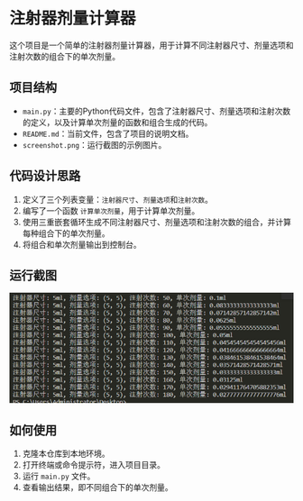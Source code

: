 # 注射器剂量计算器

这个项目是一个简单的注射器剂量计算器，用于计算不同注射器尺寸、剂量选项和注射次数的组合下的单次剂量。

## 项目结构

- `main.py`：主要的Python代码文件，包含了注射器尺寸、剂量选项和注射次数的定义，以及计算单次剂量的函数和组合生成的代码。
- `README.md`：当前文件，包含了项目的说明文档。
- `screenshot.png`：运行截图的示例图片。

## 代码设计思路

1. 定义了三个列表变量：`注射器尺寸`、`剂量选项`和`注射次数`。
2. 编写了一个函数 `计算单次剂量`，用于计算单次剂量。
3. 使用三重嵌套循环生成不同注射器尺寸、剂量选项和注射次数的组合，并计算每种组合下的单次剂量。
4. 将组合和单次剂量输出到控制台。

## 运行截图

![运行截图](test.png)

## 如何使用

1. 克隆本仓库到本地环境。
2. 打开终端或命令提示符，进入项目目录。
3. 运行 `main.py` 文件。
4. 查看输出结果，即不同组合下的单次剂量。



